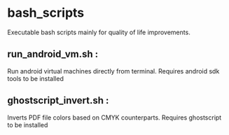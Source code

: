 # bash_scripts
Executable bash scripts mainly for quality of life improvements.

## run_android_vm.sh :
Run android virtual machines directly from terminal. Requires android sdk tools to be installed

## ghostscript_invert.sh :
Inverts PDF file colors based on CMYK counterparts. Requires ghostscript to be installed
